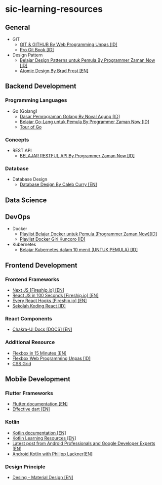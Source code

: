 # sic-learning-resources

## General
- GIT
  - [GIT & GITHUB By Web Programming Unpas [ID]](https://youtube.com/playlist?list=PLFIM0718LjIVknj6sgsSceMqlq242-jNf)
  - [Pro Git Book [ID]](https://git-scm.com/book/id/v2)
- Design Pattern
  - [Belajar Design Patterns untuk Pemula By Programmer Zaman Now [ID]](https://youtube.com/playlist?list=PL-CtdCApEFH_yiziXrQeogYOJzCmD8XLM)
  - [Atomic Design By Brad Frost [EN]](https://bradfrost.com/blog/post/atomic-web-design/)
## Backend Development
### Programming Languages
- Go (Golang)
  - [Dasar Pemrograman Golang By Noval Agung [ID]](https://github.com/novalagung/dasarpemrogramangolang)
  - [Belajar Go-Lang untuk Pemula By Programmer Zaman Now [ID]](https://youtube.com/playlist?list=PL-CtdCApEFH_t5_dtCQZgWJqWF45WRgZw)
  - [Tour of Go](https://go.dev/tour/welcome/1)
### Concepts
- REST API
  - [BELAJAR RESTFUL API By Programmer Zaman Now [ID]](https://youtube.com/playlist?list=PL-CtdCApEFH-g0XS7fraWEZ28M8DiykC4)
### Database
- Database Design
  - [Database Design By Caleb Curry [EN]](https://youtube.com/playlist?list=PL_c9BZzLwBRK0Pc28IdvPQizD2mJlgoID)

## Data Science

## DevOps
- Docker
  - [Playlist Belajar Docker untuk Pemula (Programmer Zaman Now)[ID]](https://www.youtube.com/playlist?list=PL-CtdCApEFH-A7jBmdertzbeACuQWvQao) 
  - [Playlist Docker Giri Kuncoro [ID]](https://www.youtube.com/watch?v=d2oOFasv0B4&list=PL4SGTPmSY0qkxCTe3Gd0wA-bQZChXhsNI&ab_channel=GiriKuncoro)
- Kubernetes
  - [Belajar Kubernetes dalam 10 menit (UNTUK PEMULA) [ID]](https://www.youtube.com/watch?v=1U7Zsazd96o&ab_channel=GiriKuncoro)

## Frontend Development
### Frontend Frameworks
- [Next JS [Fireship.io] [EN]](https://www.youtube.com/watch?v=Sklc_fQBmcs&t=557s)
- [React JS in 100 Seconds [Fireship.io] [EN]](https://www.youtube.com/watch?v=Tn6-PIqc4UM)
- [Every React Hooks [Fireship.io] [EN]](https://www.youtube.com/watch?v=Tn6-PIqc4UM)
- [Sekolah Koding React [ID]](https://www.youtube.com/watch?v=ZNVRETPPW24&list=PLCZlgfAG0GXALZIcEe2t3XVuQ50JYbsbA)

### React Components
- [Chakra-UI Docs [DOCS] [EN]](https://chakra-ui.com/docs/getting-started)

### Additional Resource
- [Flexbox in 15 Minutes [EN]](https://www.youtube.com/watch?v=fYq5PXgSsbE&t=483s)
- [Flexbox Web Programming Unpas [ID]](https://www.youtube.com/watch?v=-J372iDFU8Y)
- [CSS Grid](https://www.youtube.com/watch?v=uuOXPWCh-6o)

## Mobile Development
### Flutter Frameworks
- [Flutter documentation [EN]](https://github.com/SIC-Unud/sic-learning-resources)
- [Effective dart [EN]](https://dart.dev/guides/language/effective-dart)

### Kotlin
- [Kotlin documentation [EN]](https://kotlinlang.org/)
- [Kotlin Learning Resources [EN]](https://github.com/androiddevnotes/awesome-android-learning-resources)
- [Latest post from Android Professionals and Google Developer Experts [EN]](https://proandroiddev.com/)
- [Android Kotlin with Philipp Lackner[EN]](https://www.youtube.com/c/PhilippLackner)

### Design Principle
- [Desing - Material Design [EN]](https://material.io/design)
